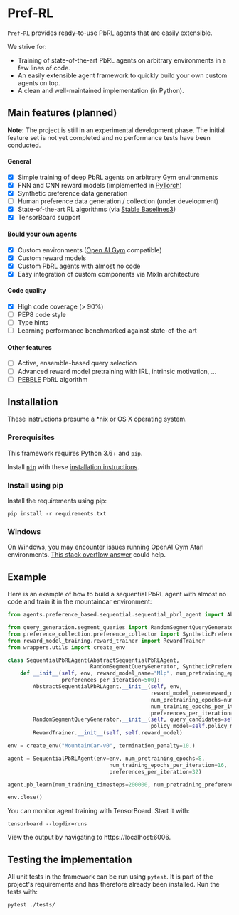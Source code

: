 # Pref-RL
`Pref-RL` provides ready-to-use PbRL agents that are easily extensible.

We strive for:
- Training of state-of-the-art PbRL agents on arbitrary environments in a few lines of code.
- An easily extensible agent framework to quickly build your own custom agents on top.
- A clean and well-maintained implementation (in Python).

## Main features (planned)
**Note:** The project is still in an experimental development phase. 
The initial feature set is not yet completed and no performance tests have been conducted.

#### General
- [x] Simple training of deep PbRL agents on arbitrary Gym environments 
- [x] FNN and CNN reward models (implemented in [PyTorch](https://pytorch.org/))
- [x] Synthetic preference data generation
- [ ] Human preference data generation / collection (under development)
- [x] State-of-the-art RL algorithms (via [Stable Baselines3](https://github.com/DLR-RM/stable-baselines3))
- [x] TensorBoard support 

#### Bould your own agents
- [x] Custom environments ([Open AI Gym](https://gym.openai.com/) compatible) 
- [x] Custom reward models 
- [x] Custom PbRL agents with almost no code
- [x] Easy integration of custom components via MixIn architecture

#### Code quality
- [x] High code coverage (> 90%)
- [ ] PEP8 code style
- [ ] Type hints 
- [ ] Learning performance benchmarked against state-of-the-art

#### Other features
- [ ] Active, ensemble-based query selection
- [ ] Advanced reward model pretraining with IRL, intrinsic motivation, ...
- [ ] [PEBBLE](https://github.com/pokaxpoka/B_Pref) PbRL algorithm  

## Installation
These instructions presume a *nix or OS X operating system. 

### Prerequisites
This framework requires Python 3.6+ and `pip`.

Install [`pip`](http://www.pip-installer.org/en/latest/) with these
[installation instructions](http://www.pip-installer.org/en/latest/installing.html).

### Install using pip
<a id="install-with-pip"></a>
Install the requirements using pip:
```
pip install -r requirements.txt
```
### Windows
On Windows, you may encounter issues running OpenAI Gym Atari environments.
[This stack overflow answer](https://stackoverflow.com/a/46739299/3902240)
could help. 

## Example
Here is an example of how to build a sequential PbRL agent with almost no code and train it in 
the mountaincar environment:
```python
from agents.preference_based.sequential.sequential_pbrl_agent import AbstractSequentialPbRLAgent

from query_generation.segment_queries import RandomSegmentQueryGenerator
from preference_collection.preference_collector import SyntheticPreferenceCollectorMixin
from reward_model_training.reward_trainer import RewardTrainer
from wrappers.utils import create_env

class SequentialPbRLAgent(AbstractSequentialPbRLAgent,
                          RandomSegmentQueryGenerator, SyntheticPreferenceCollectorMixin, RewardTrainer):
    def __init__(self, env, reward_model_name="Mlp", num_pretraining_epochs=10, num_training_epochs_per_iteration=10,
                 preferences_per_iteration=500):
        AbstractSequentialPbRLAgent.__init__(self, env,
                                             reward_model_name=reward_model_name,
                                             num_pretraining_epochs=num_pretraining_epochs,
                                             num_training_epochs_per_iteration=num_training_epochs_per_iteration,
                                             preferences_per_iteration=preferences_per_iteration)
        RandomSegmentQueryGenerator.__init__(self, query_candidates=self.query_candidates,
                                             policy_model=self.policy_model, segment_sampling_interval=50)
        RewardTrainer.__init__(self, self.reward_model)

env = create_env("MountainCar-v0", termination_penalty=10.)

agent = SequentialPbRLAgent(env=env, num_pretraining_epochs=8,
                                num_training_epochs_per_iteration=16,
                                preferences_per_iteration=32)

agent.pb_learn(num_training_timesteps=200000, num_pretraining_preferences=512)

env.close()
```

You can monitor agent training with TensorBoard. Start it with:
```
tensorboard --logdir=runs
```
View the output by navigating to https://localhost:6006.

## Testing the implementation
All unit tests in the framework can be run using `pytest`. 
It is part of the project's requirements and has therefore already been installed. 
Run the tests with:
```
pytest ./tests/
```
